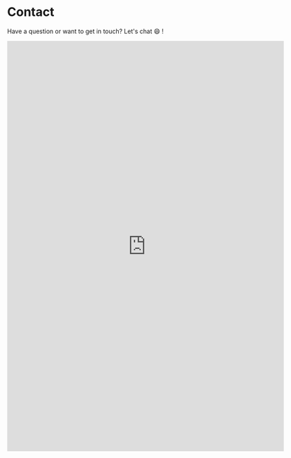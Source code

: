 # Contact

Have a question or want to get in touch? Let's chat :smile: !

<iframe src="https://docs.google.com/forms/d/e/1FAIpQLSdiFYosWwr6pEO4cdnsjTX348hmN28BCYTK0AZ1lkAlbDpnvg/viewform?embedded=true" width="640" height="949" frameborder="0" marginheight="0" marginwidth="0">Loading…</iframe>

